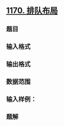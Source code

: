 ## [1170. 排队布局](https://www.acwing.com/problem/content/1172/)

### 题目

### 输入格式

### 输出格式

### 数据范围

### 输入样例：



### 题解
